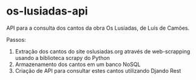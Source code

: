 # os-lusiadas-api
API para a consulta dos cantos da obra Os Lusíadas, de Luís de Camões.

Passos:

1) Extração dos cantos do site oslusiadas.org através de web-scrapping usando a biblioteca scrapy do Python
2) Armazenamento dos cantos em um banco NoSQL
3) Criação de API para consultar estes cantos utilizando Djando Rest 
